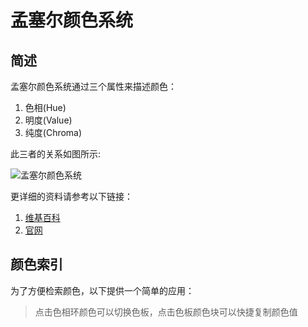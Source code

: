 <script setup>
  import Munsell from '../../components/Munsell.vue'
</script>

# 孟塞尔颜色系统

## 简述

孟塞尔颜色系统通过三个属性来描述颜色：

1. 色相(Hue)
2. 明度(Value)
3. 纯度(Chroma)

此三者的关系如图所示:

![孟塞尔颜色系统](/images/435px-Munsell-system.svg.png)

更详细的资料请参考以下链接：

1. [维基百科](https://en.wikipedia.org/wiki/Munsell_color_system)
2. [官网](https://munsell.com/)

## 颜色索引

为了方便检索颜色，以下提供一个简单的应用：

> 点击色相环颜色可以切换色板，点击色板颜色块可以快捷复制颜色值

<Munsell/>
